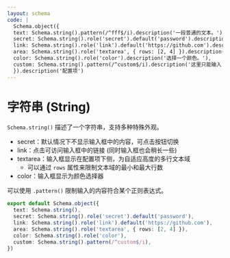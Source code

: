 ```yaml
---
layout: schema
code: |
  Schema.object({
  text: Schema.string().pattern(/^fff$/i).description('一段普通的文本。').disabled(),
  secret: Schema.string().role('secret').default('password').description('请输入密码。'),
  link: Schema.string().role('link').default('https://github.com').description('点击访问链接。'),
  area: Schema.string().role('textarea', { rows: [2, 4] }).description('在下方输入多行文本。').disabled(),
  color: Schema.string().role('color').description('选择一个颜色。'),
  custom: Schema.string().pattern(/^custom$/i).description('这里只能输入 `custom`。'),
  }).description('配置项')
---
```


# 字符串 (String)

`Schema.string()` 描述了一个字符串，支持多种特殊外观。

- secret：默认情况下不显示输入框中的内容，可点击按钮切换
- link：点击可访问输入框中的链接 (同时输入框也会稍长一些)
- textarea：输入框显示在配置项下侧，为自适应高度的多行文本域
  - 可以通过 `rows` 属性来限制文本域的最小和最大行数
- color：输入框显示为颜色选择器

可以使用 `.pattern()` 限制输入的内容符合某个正则表达式。

```ts
export default Schema.object({
  text: Schema.string(),
  secret: Schema.string().role('secret').default('password'),
  link: Schema.string().role('link').default('https://github.com'),
  area: Schema.string().role('textarea', { rows: [2, 4] }),
  color: Schema.string().role('color'),
  custom: Schema.string().pattern(/^custom$/i),
})
```
